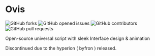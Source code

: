 # Ovis
![GitHub forks](https://img.shields.io/github/forks/sl-ius/Ovis?logo=github)
![GitHub opened issues](https://img.shields.io/github/issues/sl-ius/Ovis?logo=github)
![GitHub contributors](https://img.shields.io/github/contributors/sl-ius/Ovis)
![GitHub pull requests](https://img.shields.io/github/issues-pr/sl-ius/Ovis?logo=github)


Open-source universal script with sleek Interface design & animation

Discontinued due to the hyperion ( byfron ) released.
